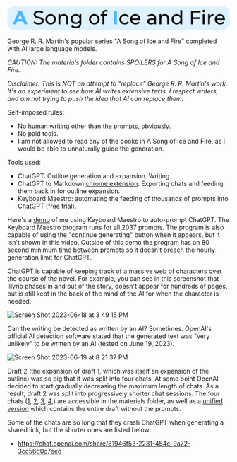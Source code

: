 ![AI Song of Ice and Fire Logo](./ai_song_of_ice_and_fire_logo.svg)

George R. R. Martin's popular series "A Song of Ice and Fire" completed with AI large language models.

*CAUTION: The materials folder contains SPOILERS for A Song of Ice and Fire.*

*Disclaimer: This is NOT an attempt to "replace" George R. R. Martin's work. It's an experiment to see how AI writes extensive texts. I respect writers, and am not trying to push the idea that AI can replace them.*

Self-imposed rules:
- No human writing other than the prompts, obviously.
- No paid tools.
- I am not allowed to read any of the books in A Song of Ice and Fire, as I would be able to unnaturally guide the generation.

Tools used:
- ChatGPT: Outline generation and expansion. Writing.
- ChatGPT to Markdown [chrome extension](https://chrome.google.com/webstore/detail/chatgpt-to-markdown/adghjpdmpbcmppeafpodcjpagmegdpci): Exporting chats and feeding them back in for outline expansion.
- Keyboard Maestro: automating the feeding of thousands of prompts into ChatGPT (free trial).

Here's a [demo](https://github.com/LiamSwayne/AI-song-of-ice-and-fire/assets/108629034/b6b4f455-62a6-4cb9-8029-afad2bb78a6e) of me using Keyboard Maestro to auto-prompt ChatGPT. The Keyboard Maestro program runs for all 2037 prompts. The program is also capable of using the "continue generating" button when it appears, but it isn't shown in this video. Outside of this demo the program has an 80 second minimum time between prompts so it doesn't breach the hourly generation limit for ChatGPT.

ChatGPT is capable of keeping track of a massive web of characters over the course of the novel. For example, you can see in this screenshot that Illyrio phases in and out of the story, doesn't appear for hundreds of pages, but is still kept in the back of the mind of the AI for when the character is needed:

<img width="600" alt="Screen Shot 2023-06-18 at 3 49 15 PM" src="https://github.com/LiamSwayne/AI-song-of-ice-and-fire/assets/108629034/21ad1d18-1cd8-4480-a650-1de278c82e3c">

Can the writing be detected as written by an AI? Sometimes. OpenAI's official AI detection software stated that the generated text was "very unlikely" to be written by an AI (tested on June 19, 2023).

<img width="600" alt="Screen Shot 2023-06-19 at 8 21 37 PM" src="https://github.com/LiamSwayne/AI-song-of-ice-and-fire/assets/108629034/ce527587-5f89-4ee3-8112-64e0f41d7518">

Draft 2 (the expansion of draft 1, which was itself an expansion of the outline) was so big that it was split into four chats. At some point OpenAI decided to start gradually decreasing the maximum length of chats. As a result, draft 2 was split into progressively shorter chat sessions. The four chats ([1](./materials/draft_2_chat_1.md), [2](./materials/draft_2_chat_2.md), [3](./materials/draft_2_chat_3.md), [4](./materials/draft_2_chat_4.md),) are accessible in the materials folder, as well as a [unified version](./materials/draft_2_temporary_unformatted.md) which contains the entire draft without the prompts.

Some of the chats are so long that they crash ChatGPT when generating a shared link, but the shorter ones are listed below:
- https://chat.openai.com/share/81946f53-2231-454c-9a72-3cc56d0c7eed
